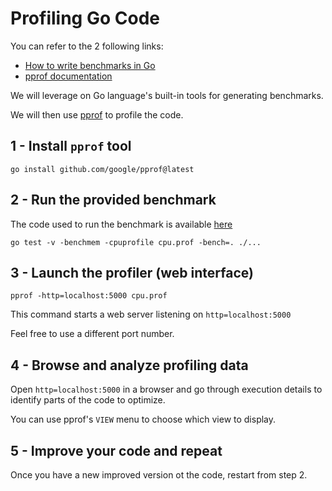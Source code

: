 # Profiling Go Code

You can refer to the 2 following links:
- [How to write benchmarks in Go](https://dave.cheney.net/2013/06/30/how-to-write-benchmarks-in-go)
- [pprof documentation](https://github.com/google/pprof/tree/main/doc)

We will leverage on Go language's built-in tools for generating benchmarks.

We will then use  [pprof](https://github.com/google/pprof) to profile the code.

## 1 - Install `pprof` tool

```shell
go install github.com/google/pprof@latest
```

## 2 - Run the provided benchmark

The code used to run the benchmark is available [here](src/median_list_of_lists/benchmark_test.go)

```shell
go test -v -benchmem -cpuprofile cpu.prof -bench=. ./...
```

## 3 - Launch the profiler (web interface)

```shell
pprof -http=localhost:5000 cpu.prof
```

This command starts a web server listening on `http=localhost:5000`

Feel free to use a different port number.

## 4 - Browse and analyze profiling data

Open `http=localhost:5000` in a browser and go through execution details
to identify parts of the code to optimize.

You can use pprof's `VIEW` menu to choose which view to display.

## 5 - Improve your code and repeat

Once you have a new improved version ot the code, restart from step 2.
